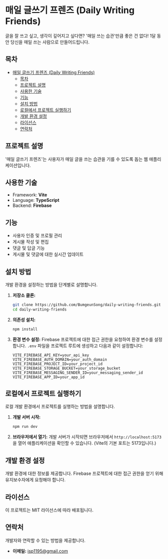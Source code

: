 # 매일 글쓰기 프렌즈 (Daily Writing Friends)

글을 잘 쓰고 싶고, 생각이 깊어지고 싶다면? '매일 쓰는 습관'만큼 좋은 건 없다! 1달 동안 당신을 매일 쓰는 사람으로 만들어드립니다.

## 목차

- [매일 글쓰기 프렌즈 (Daily Writing Friends)](#매일-글쓰기-프렌즈-daily-writing-friends)
  - [목차](#목차)
  - [프로젝트 설명](#프로젝트-설명)
  - [사용한 기술](#사용한-기술)
  - [기능](#기능)
  - [설치 방법](#설치-방법)
  - [로컬에서 프로젝트 실행하기](#로컬에서-프로젝트-실행하기)
  - [개발 환경 설정](#개발-환경-설정)
  - [라이선스](#라이선스)
  - [연락처](#연락처)

## 프로젝트 설명

'매일 글쓰기 프렌즈'는 사용자가 매일 글을 쓰는 습관을 기를 수 있도록 돕는 웹 애플리케이션입니다.

## 사용한 기술

- Framework: **Vite**
- Language: **TypeScript**
- Backend: **Firebase**

## 기능

- 사용자 인증 및 프로필 관리
- 게시물 작성 및 편집
- 댓글 및 답글 기능
- 게시물 및 댓글에 대한 실시간 업데이트

## 설치 방법

개발 환경을 설정하는 방법을 단계별로 설명합니다.

1. **저장소 클론:**

   ```bash
   git clone https://github.com/BumgeunSong/daily-writing-friends.git
   cd daily-writing-friends
   ```

2. **의존성 설치:**

   ```bash
   npm install
   ```

3. **환경 변수 설정:**
   Firebase 프로젝트에 대한 접근 권한을 요청하여 환경 변수를 설정합니다. `.env` 파일을 프로젝트 루트에 생성하고 다음과 같이 설정합니다:
   ```plaintext
   VITE_FIREBASE_API_KEY=your_api_key
   VITE_FIREBASE_AUTH_DOMAIN=your_auth_domain
   VITE_FIREBASE_PROJECT_ID=your_project_id
   VITE_FIREBASE_STORAGE_BUCKET=your_storage_bucket
   VITE_FIREBASE_MESSAGING_SENDER_ID=your_messaging_sender_id
   VITE_FIREBASE_APP_ID=your_app_id
   ```

## 로컬에서 프로젝트 실행하기

로컬 개발 환경에서 프로젝트를 실행하는 방법을 설명합니다.

1. **개발 서버 시작:**

   ```bash
   npm run dev
   ```

2. **브라우저에서 열기:**
   개발 서버가 시작되면 브라우저에서 `http://localhost:5173`을 열어 애플리케이션을 확인할 수 있습니다. (Vite의 기본 포트는 5173입니다.)

## 개발 환경 설정

개발 환경에 대한 정보를 제공합니다. Firebase 프로젝트에 대한 접근 권한을 얻기 위해 유지보수자에게 요청해야 합니다.

## 라이선스

이 프로젝트는 MIT 라이선스에 따라 배포됩니다.

## 연락처

개발자와 연락할 수 있는 방법을 제공합니다.

- **이메일:** isp1195@gmail.com
